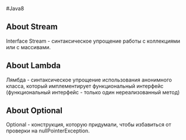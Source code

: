 #Java8

## About Stream
Interface Stream<T> - синтаксическое упрощение работы с коллекциями или с массивами. 
  
## About Lambda
Лямбда - синтаксическое упрощение использования анонимного класса, который имплементирует функциональный интерфейс (функциональный интерфейс - только один нереализованный метод)

## About Optional 
Optional <T> - конструкция, которую придумали, чтобы избавиться от проверки на nullPointerException.
